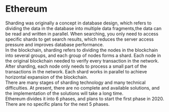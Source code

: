 # Ethereum

Sharding was originally a concept in database design, which refers to dividing the data in the database into multiple data fragments,the data can be read and written in parallel. When searching, you only need to access specific shards to get search results, which reduces the server access pressure and improves database performance.  
In the blockchain, sharding refers to dividing the nodes in the blockchain into several groups, and each group of nodes forms a shard. Each node in the original blockchain needed to verify every transaction in the network. After sharding, each node only needs to process a small part of the transactions in the network. Each shard works in parallel to achieve horizontal expansion of the blockchain.  
There are many stages of sharding technology and many technical difficulties. At present, there are no complete and available solutions, and the implementation of the solutions will take a long time.  
Ethereum divides it into 6 phases, and plans to start the first phase in 2020. There are no specific plans for the next 5 phases.  
